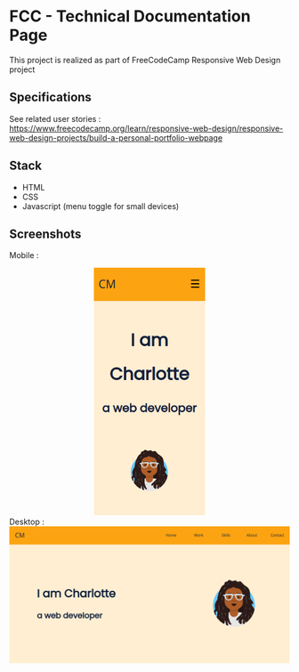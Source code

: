 # FCC - Technical Documentation Page
This project is realized as part of FreeCodeCamp Responsive Web Design project  
## Specifications
See related user stories :  
https://www.freecodecamp.org/learn/responsive-web-design/responsive-web-design-projects/build-a-personal-portfolio-webpage

## Stack
* HTML
* CSS
* Javascript (menu toggle for small devices)  
## Screenshots
Mobile :
 <div style="text-align:center"><img src="screenshot-mobile.png" width="200"/></div>
Desktop :
 <div style="text-align:center"><img src="screenshot-desktop.png" width="800"/></div>